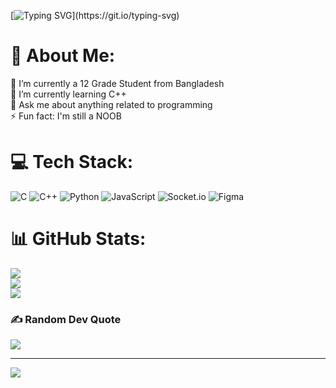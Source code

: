 [![Typing SVG](https://readme-typing-svg.demolab.com?font=M+PLUS+Code+Latin&weight=500&size=25&pause=1000&color=53F7C4&width=462&height=40&lines=One+keystroke.+Infinite+possibilities.)](https://git.io/typing-svg)
# 💫 About Me:
🔭 I’m currently a 12 Grade Student from Bangladesh<br>🌱 I’m currently learning C++<br>💬 Ask me about anything related to programming<br>⚡ Fun fact: I'm still a NOOB


# 💻 Tech Stack:
![C](https://img.shields.io/badge/c-%2300599C.svg?style=flat&logo=c&logoColor=white) ![C++](https://img.shields.io/badge/c++-%2300599C.svg?style=flat&logo=c%2B%2B&logoColor=white) ![Python](https://img.shields.io/badge/python-3670A0?style=flat&logo=python&logoColor=ffdd54) ![JavaScript](https://img.shields.io/badge/javascript-%23323330.svg?style=flat&logo=javascript&logoColor=%23F7DF1E) ![Socket.io](https://img.shields.io/badge/Socket.io-black?style=flat&logo=socket.io&badgeColor=010101) ![Figma](https://img.shields.io/badge/figma-%23F24E1E.svg?style=flat&logo=figma&logoColor=white)
# 📊 GitHub Stats:
![](https://github-readme-stats.vercel.app/api?username=NaimHossain8191&theme=dark&hide_border=true&include_all_commits=false&count_private=false)<br/>
![](https://github-readme-streak-stats.herokuapp.com/?user=NaimHossain8191&theme=dark&hide_border=true)<br/>
![](https://github-readme-stats.vercel.app/api/top-langs/?username=NaimHossain8191&theme=dark&hide_border=true&include_all_commits=true&count_private=false&layout=compact)

### ✍️ Random Dev Quote
![](https://quotes-github-readme.vercel.app/api?type=horizontal&theme=dark)

---
[![](https://visitcount.itsvg.in/api?id=NaimHossain8191&icon=2&color=1)](https://visitcount.itsvg.in)
